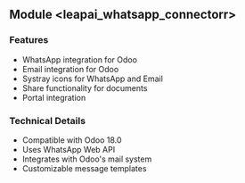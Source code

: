 ## Module <leapai_whatsapp_connectorr>

### Features
- WhatsApp integration for Odoo
- Email integration for Odoo
- Systray icons for WhatsApp and Email
- Share functionality for documents
- Portal integration

### Technical Details
- Compatible with Odoo 18.0
- Uses WhatsApp Web API
- Integrates with Odoo's mail system
- Customizable message templates

